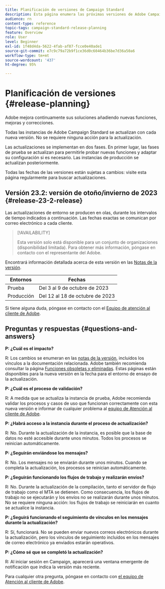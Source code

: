 ```yaml
---
title: Planificación de versiones de Campaign Standard
description: Esta página enumera las próximas versiones de Adobe Campaign Standard.
audience: rn
content-type: reference
topic-tags: campaign-standard-release-planning
feature: Overview
role: User
level: Beginner
exl-id: 1f48d4da-5622-4fab-af87-fcce0e40ade1
source-git-commit: e7c9c79a72b9f1ce36d0c60464b36be7d36a50a6
workflow-type: tm+mt
source-wordcount: '437'
ht-degree: 95%

---
```


# Planificación de versiones {#release-planning}

Adobe mejora continuamente sus soluciones añadiendo nuevas funciones, mejoras y correcciones.

Todas las instancias de Adobe Campaign Standard se actualizan con cada nueva versión. No se requiere ninguna acción para la actualización.

Las actualizaciones se implementan en dos fases. En primer lugar, las fases de prueba se actualizan para permitirle probar nuevas funciones y adaptar su configuración si es necesario. Las instancias de producción se actualizan posteriormente.

Todas las fechas de las versiones están sujetas a cambios: visite esta página regularmente para buscar actualizaciones.

## Versión 23.2: versión de otoño/invierno de 2023 {#release-23-2-release}

Las actualizaciones de entorno se producen en olas, durante los intervalos de tiempo indicados a continuación. Las fechas exactas se comunican por correo electrónico a cada cliente.

>[!AVAILABILITY]
>
>Esta versión solo está disponible para un conjunto de organizaciones (disponibilidad limitada). Para obtener más información, póngase en contacto con el representante del Adobe.

Encontrará información detallada acerca de esta versión en las [Notas de la versión](release-notes.md).

<table>
 <thead>
  <tr>
   <th> Entornos </th>
   <th> Fechas </th>
  </tr>
 </thead>
 <tbody>
  <tr>
   <td>Prueba </td>
   <td>Del 3 al 9 de octubre de 2023 </td>
  </tr>
  <tr>
   <td>Producción </td>
   <td>Del 12 al 18 de octubre de 2023 </td>
  </tr>
 </tbody>
</table>

Si tiene alguna duda, póngase en contacto con el [Equipo de atención al cliente de Adobe](https://helpx.adobe.com/es/enterprise/using/support-for-experience-cloud.html).

## Preguntas y respuestas {#questions-and-answers}

**P: ¿Cuál es el impacto?**

R: Los cambios se enumeran en las [notas de la versión](../../rn/using/release-notes.md), incluidos los vínculos a la documentación relacionada. Adobe también recomienda consultar la página [Funciones obsoletas y eliminadas](../../rn/using/deprecated-features.md). Estas páginas están disponibles para la nueva versión en la fecha para el entorno de ensayo de la actualización.

**P: ¿Cuál es el proceso de validación?**

R: A medida que se actualiza la instancia de prueba, Adobe recomienda validar los procesos y casos de uso que funcionan correctamente con esta nueva versión e informar de cualquier problema al [equipo de Atención al cliente de Adobe](https://helpx.adobe.com/es/enterprise/using/support-for-experience-cloud.html).

**P: ¿Habrá acceso a la instancia durante el proceso de actualización?**

R: No. Durante la actualización de la instancia, es posible que la base de datos no esté accesible durante unos minutos. Todos los procesos se reinician automáticamente.

**P: ¿Seguirán enviándose los mensajes?**

R: No. Los mensajes no se enviarán durante unos minutos. Cuando se completa la actualización, los procesos se reinician automáticamente.

**P: ¿Seguirán funcionando los flujos de trabajo y realizarán envíos?**

R: No. Durante la actualización de la compilación, tanto el servidor de flujo de trabajo como el MTA se detienen. Como consecuencia, los flujos de trabajo no se ejecutarán y los envíos no se realizarán durante unos minutos. No se requiere ninguna acción: los flujos de trabajo se reiniciarán en cuanto se actualice la instancia.

**P: ¿Seguirá funcionando el seguimiento de vínculos en los mensajes durante la actualización?**

R: Sí, funcionará. No se pueden enviar nuevos correos electrónicos durante la actualización, pero los vínculos de seguimiento incluidos en los mensajes de correo electrónico ya enviados estarán operativos.

**P: ¿Cómo sé que se completó la actualización?**

R: Al iniciar sesión en Campaign, aparecerá una ventana emergente de notificación que indica la versión más reciente.

Para cualquier otra pregunta, póngase en contacto con [el equipo de Atención al cliente de Adobe](https://helpx.adobe.com/es/enterprise/using/support-for-experience-cloud.html).
